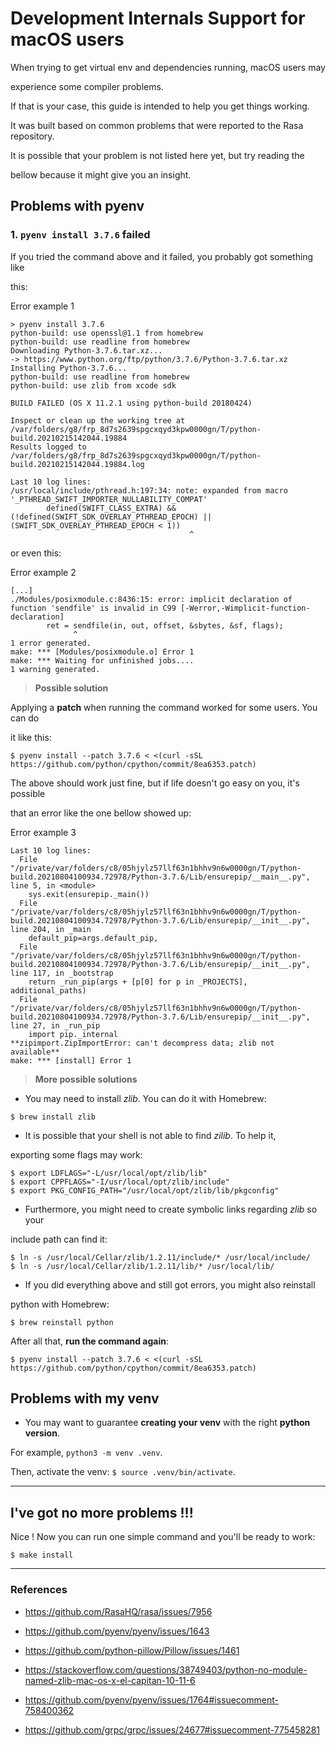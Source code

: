 # Development Internals Support for macOS users

When trying to get virtual env and dependencies running, macOS users may

experience some compiler problems.

If that is your case, this guide is intended to help you get things working.

It was built based on common problems that were reported to the Rasa repository.

It is possible that your problem is not listed here yet, but try reading the

bellow because it might give you an insight.


## Problems with pyenv


### 1. ```pyenv install 3.7.6``` failed


If you tried the command above and it failed, you probably got something like

this:


Error example 1
```
> pyenv install 3.7.6
python-build: use openssl@1.1 from homebrew
python-build: use readline from homebrew
Downloading Python-3.7.6.tar.xz...
-> https://www.python.org/ftp/python/3.7.6/Python-3.7.6.tar.xz
Installing Python-3.7.6...
python-build: use readline from homebrew
python-build: use zlib from xcode sdk

BUILD FAILED (OS X 11.2.1 using python-build 20180424)

Inspect or clean up the working tree at /var/folders/g8/frp_8d7s2639spgcxqyd3kpw0000gn/T/python-build.20210215142044.19884
Results logged to /var/folders/g8/frp_8d7s2639spgcxqyd3kpw0000gn/T/python-build.20210215142044.19884.log

Last 10 log lines:
/usr/local/include/pthread.h:197:34: note: expanded from macro '_PTHREAD_SWIFT_IMPORTER_NULLABILITY_COMPAT'
        defined(SWIFT_CLASS_EXTRA) && (!defined(SWIFT_SDK_OVERLAY_PTHREAD_EPOCH) || (SWIFT_SDK_OVERLAY_PTHREAD_EPOCH < 1))
                                        ^
```

or even this:


Error example 2
```
[...]
./Modules/posixmodule.c:8436:15: error: implicit declaration of function 'sendfile' is invalid in C99 [-Werror,-Wimplicit-function-declaration]
        ret = sendfile(in, out, offset, &sbytes, &sf, flags);
              ^
1 error generated.
make: *** [Modules/posixmodule.o] Error 1
make: *** Waiting for unfinished jobs....
1 warning generated.
``` 


> **Possible solution**


Applying a **patch** when running the command worked for some users. You can do

it like this:


```$ pyenv install --patch 3.7.6 < <(curl -sSL https://github.com/python/cpython/commit/8ea6353.patch)```


The above should work just fine, but if life doesn't go easy on you, it's possible

that an error like the one bellow showed up:


Error example 3
```
Last 10 log lines:
  File "/private/var/folders/c8/05hjylz57llf63n1bhhv9n6w0000gn/T/python-build.20210804100934.72978/Python-3.7.6/Lib/ensurepip/__main__.py", line 5, in <module>
    sys.exit(ensurepip._main())
  File "/private/var/folders/c8/05hjylz57llf63n1bhhv9n6w0000gn/T/python-build.20210804100934.72978/Python-3.7.6/Lib/ensurepip/__init__.py", line 204, in _main
    default_pip=args.default_pip,
  File "/private/var/folders/c8/05hjylz57llf63n1bhhv9n6w0000gn/T/python-build.20210804100934.72978/Python-3.7.6/Lib/ensurepip/__init__.py", line 117, in _bootstrap
    return _run_pip(args + [p[0] for p in _PROJECTS], additional_paths)
  File "/private/var/folders/c8/05hjylz57llf63n1bhhv9n6w0000gn/T/python-build.20210804100934.72978/Python-3.7.6/Lib/ensurepip/__init__.py", line 27, in _run_pip
    import pip._internal
**zipimport.ZipImportError: can't decompress data; zlib not available**
make: *** [install] Error 1
```


> **More possible solutions**


- You may need to install *zlib*. You can do it with Homebrew:

```$ brew install zlib```

- It is possible that your shell is not able to find *zilib*. To help it,

exporting some flags may work:

```
$ export LDFLAGS="-L/usr/local/opt/zlib/lib"
$ export CPPFLAGS="-I/usr/local/opt/zlib/include"
$ export PKG_CONFIG_PATH="/usr/local/opt/zlib/lib/pkgconfig"
```

- Furthermore, you might need to create symbolic links regarding *zlib* so your

include path can find it:

```
$ ln -s /usr/local/Cellar/zlib/1.2.11/include/* /usr/local/include/
$ ln -s /usr/local/Cellar/zlib/1.2.11/lib/* /usr/local/lib/
```

- If you did everything above and still got errors, you might also reinstall

python with Homebrew:

```$ brew reinstall python```


After all that, **run the command again**:

```$ pyenv install --patch 3.7.6 < <(curl -sSL https://github.com/python/cpython/commit/8ea6353.patch)```


## Problems with my venv


- You may want to guarantee **creating your venv** with the right **python version**.

For example, ```python3 -m venv .venv```.

Then, activate the venv: ```$ source .venv/bin/activate```.


<hr>

## I've got no more problems !!!


Nice ! Now you can run one simple command and you'll be ready to work:


```$ make install```


<hr>

### References

- https://github.com/RasaHQ/rasa/issues/7956

- https://github.com/pyenv/pyenv/issues/1643

- https://github.com/python-pillow/Pillow/issues/1461

- https://stackoverflow.com/questions/38749403/python-no-module-named-zlib-mac-os-x-el-capitan-10-11-6

- https://github.com/pyenv/pyenv/issues/1764#issuecomment-758400362

- https://github.com/grpc/grpc/issues/24677#issuecomment-775458281
